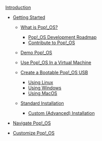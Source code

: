 [Introduction](README.md)
- [Getting Started](Getting-Started/getting-started.md)
    - [What is Pop!_OS?]()
        - [Pop!_OS Development Roadmap]()
        - [Contribute to Pop!_OS]()
    - [Demo Pop!_OS]()
    - [Use Pop!_OS In a Virtual Machine]()
    - [Create a Bootable Pop!_OS USB](Getting-Started/Create-bootable-media/create-bootable-usb.md)
        - [Using Linux](Getting-Started/Create-bootable-media/bootable-usb-using-linux.md)
        - [Using Windows]()
        - [Using MacOS]()

    - [Standard Installation](Getting-Started/Installation/installation.md)
        - [Custom (Advanced) Installation]()
    
- [Navigate Pop!_OS]()
- [Customize Pop!_OS]()
